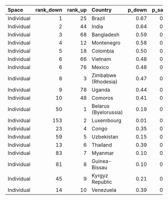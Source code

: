 |Space      | rank_down| rank_up|Country               | p_down| p_same| p_up|
|:----------|---------:|-------:|:---------------------|------:|------:|----:|
|Individual |         1|      25|Brazil                |   0.67|   0.24| 0.29|
|Individual |         2|      44|India                 |   0.64|   0.28| 0.22|
|Individual |         3|      68|Bangladesh            |   0.59|   0.35| 0.15|
|Individual |         4|      12|Montenegro            |   0.58|   0.27| 0.36|
|Individual |         5|      18|Colombia              |   0.50|   0.34| 0.32|
|Individual |         6|      66|Vietnam               |   0.48|   0.44| 0.15|
|Individual |         6|      76|Mexico                |   0.48|   0.46| 0.13|
|Individual |         8|       3|Zimbabwe (Rhodesia)   |   0.47|   0.28| 0.48|
|Individual |         9|      78|Uganda                |   0.44|   0.49| 0.12|
|Individual |        10|      48|Comoros               |   0.41|   0.47| 0.21|
|Individual |        50|       1|Belarus (Byelorussia) |   0.19|   0.40| 0.50|
|Individual |       153|       2|Luxembourg            |   0.01|   0.51| 0.48|
|Individual |        23|       4|Congo                 |   0.35|   0.35| 0.47|
|Individual |        59|       5|Uzbekistan            |   0.15|   0.46| 0.46|
|Individual |        13|       6|Thailand              |   0.39|   0.34| 0.45|
|Individual |        83|       7|Myanmar               |   0.10|   0.51| 0.43|
|Individual |        81|       8|Guinea-Bissau         |   0.10|   0.53| 0.41|
|Individual |        45|       9|Kyrgyz Republic       |   0.21|   0.48| 0.40|
|Individual |        14|      10|Venezuela             |   0.39|   0.39| 0.37|
